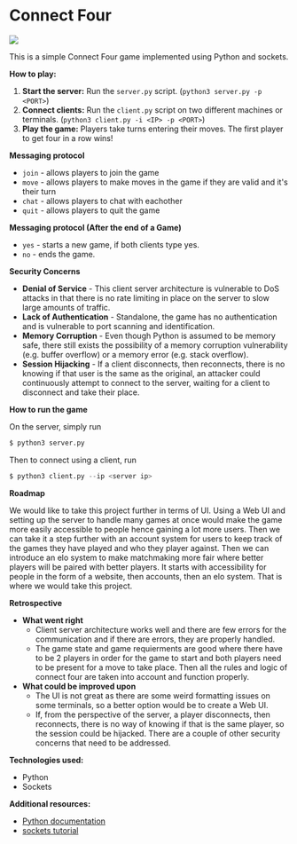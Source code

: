 ﻿# Connect Four

![](https://img.clipart-library.com/2/clip-connect-fours/clip-connect-fours-17.png)

This is a simple Connect Four game implemented using Python and sockets.

**How to play:**
1. **Start the server:** Run the `server.py` script. (`python3 server.py -p <PORT>`)
2. **Connect clients:** Run the `client.py` script on two different machines or terminals. (`python3 client.py -i <IP> -p <PORT>`)
3. **Play the game:** Players take turns entering their moves. The first player to get four in a row wins!

**Messaging protocol**
- `join` - allows players to join the game
- `move` - allows players to make moves in the game if they are valid and it's their turn
- `chat` - allows players to chat with eachother
- `quit` - allows players to quit the game

**Messaging protocol (After the end of a Game)**
- `yes` - starts a new game, if both clients type yes.
- `no` - ends the game.

**Security Concerns**
- **Denial of Service** - This client server architecture is vulnerable to DoS attacks in that there is no rate limiting in place on the server to slow large amounts of traffic.
- **Lack of Authentication** - Standalone, the game has no authentication and is vulnerable to port scanning and identification. 
- **Memory Corruption** - Even though Python is assumed to be memory safe, there still exists the possibility of a memory corruption vulnerability (e.g. buffer overflow) or a memory error (e.g. stack overflow).
- **Session Hijacking** - If a client disconnects, then reconnects, there is no knowing if that user is the same as the original, an attacker could continuously attempt to connect to the server, waiting for a client to disconnect and take their place.

**How to run the game**

On the server, simply run
```python
$ python3 server.py
```

Then to connect using a client, run
```python
$ python3 client.py --ip <server ip>
```

**Roadmap**

We would like to take this project further in terms of UI. Using a Web UI and setting up the server to handle many games at once would make the game more easily accessible to people hence gaining a lot more users. Then we can take it a step further with an account system for users to keep track of the games they have played and who they player against. Then we can introduce an elo system to make matchmaking more fair where better players will be paired with better players. It starts with accessibility for people in the form of a website, then accounts, then an elo system. That is where we would take this project.

**Retrospective**
- **What went right**
  - Client server architecture works well and there are few errors for the communication and if there are errors, they are properly handled.
  - The game state and game requierments are good where there have to be 2 players in order for the game to start and both players need to be present for a move to take place. Then all the rules and logic of connect four are taken into account and function properly.
- **What could be improved upon**
  - The UI is not great as there are some weird formatting issues on some terminals, so a better option would be to create a Web UI.
  - If, from the perspective of the server, a player disconnects, then reconnects, there is no way of knowing if that is the same player, so the session could be hijacked. There are a couple of other security concerns that need to be addressed.

**Technologies used:**
* Python
* Sockets

**Additional resources:**
* [Python documentation](https://docs.python.org/3/)
* [sockets tutorial](https://docs.python.org/3/library/socket.html)
